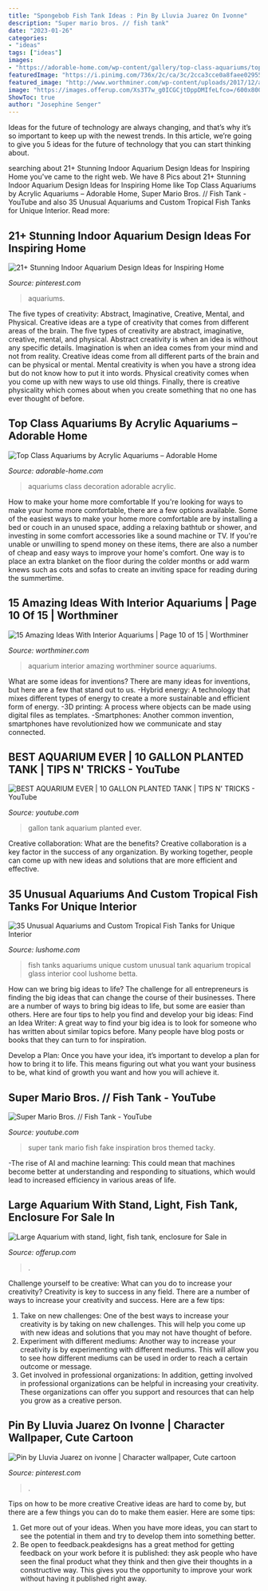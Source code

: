 ```yaml
---
title: "Spongebob Fish Tank Ideas : Pin By Lluvia Juarez On Ivonne"
description: "Super mario bros. // fish tank"
date: "2023-01-26"
categories:
- "ideas"
tags: ["ideas"]
images:
- "https://adorable-home.com/wp-content/gallery/top-class-aquariums/top-class-aquariums-10.jpg"
featuredImage: "https://i.pinimg.com/736x/2c/ca/3c/2cca3cce0a8faee029559b0f10a4f48f.jpg"
featured_image: "http://www.worthminer.com/wp-content/uploads/2017/12/aquarium-10.jpg"
image: "https://images.offerup.com/Xs3T7w_g0ICGCjtDppDMIfeLfco=/600x800/812d/812dc7467baa4cbba2637072627f542e.jpg"
ShowToc: true
author: "Josephine Senger"
---
```



Ideas for the future of technology are always changing, and that’s why it’s so important to keep up with the newest trends. In this article, we’re going to give you 5 ideas for the future of technology that you can start thinking about.

	

		
searching about 21+ Stunning Indoor Aquarium Design Ideas for Inspiring Home you've came to the right web. We have 8 Pics about 21+ Stunning Indoor Aquarium Design Ideas for Inspiring Home like Top Class Aquariums by Acrylic Aquariums – Adorable Home, Super Mario Bros. // Fish Tank - YouTube and also 35 Unusual Aquariums and Custom Tropical Fish Tanks for Unique Interior. Read more:
		
    
## 21+ Stunning Indoor Aquarium Design Ideas For Inspiring Home

<img loading=lazy src="https://i.pinimg.com/736x/2c/ca/3c/2cca3cce0a8faee029559b0f10a4f48f.jpg" onerror="this.onerror=null;this.src='https://tse3.mm.bing.net/th?id=OIP.QVHw6W6PuMpCszuy0PAYgQHaJR&amp;pid=15.1';" alt="21+ Stunning Indoor Aquarium Design Ideas for Inspiring Home">

_Source: pinterest.com_

>aquariums. 

	

The five types of creativity: Abstract, Imaginative, Creative, Mental, and Physical.
Creative ideas are a type of creativity that comes from different areas of the brain. The five types of creativity are abstract, imaginative, creative, mental, and physical. Abstract creativity is when an idea is without any specific details. Imagination is when an idea comes from your mind and not from reality. Creative ideas come from all different parts of the brain and can be physical or mental. Mental creativity is when you have a strong idea but do not know how to put it into words. Physical creativity comes when you come up with new ways to use old things. Finally, there is creative physicality which comes about when you create something that no one has ever thought of before.

    
## Top Class Aquariums By Acrylic Aquariums – Adorable Home

<img loading=lazy src="https://adorable-home.com/wp-content/gallery/top-class-aquariums/top-class-aquariums-10.jpg" onerror="this.onerror=null;this.src='https://tse4.mm.bing.net/th?id=OIP.GIiE1k2npzyrk6lYqrRS-gHaJ3&amp;pid=15.1';" alt="Top Class Aquariums by Acrylic Aquariums – Adorable Home">

_Source: adorable-home.com_

>aquariums class decoration adorable acrylic. 

	

How to make your home more comfortable
If you're looking for ways to make your home more comfortable, there are a few options available. Some of the easiest ways to make your home more comfortable are by installing a bed or couch in an unused space, adding a relaxing bathtub or shower, and investing in some comfort accessories like a sound machine or TV. If you're unable or unwilling to spend money on these items, there are also a number of cheap and easy ways to improve your home's comfort. One way is to place an extra blanket on the floor during the colder months or add warm knews such as cots and sofas to create an inviting space for reading during the summertime.

    
## 15 Amazing Ideas With Interior Aquariums | Page 10 Of 15 | Worthminer

<img loading=lazy src="http://www.worthminer.com/wp-content/uploads/2017/12/aquarium-10.jpg" onerror="this.onerror=null;this.src='https://tse1.mm.bing.net/th?id=OIP.siLimFr_VfT91IIY31TFaAHaLH&amp;pid=15.1';" alt="15 Amazing Ideas With Interior Aquariums | Page 10 of 15 | Worthminer">

_Source: worthminer.com_

>aquarium interior amazing worthminer source aquariums. 

	

What are some ideas for inventions?
There are many ideas for inventions, but here are a few that stand out to us. 
-Hybrid energy: A technology that mixes different types of energy to create a more sustainable and efficient form of energy.
-3D printing: A process where objects can be made using digital files as templates.
-Smartphones: Another common invention, smartphones have revolutionized how we communicate and stay connected.

    
## BEST AQUARIUM EVER | 10 GALLON PLANTED TANK | TIPS N&#039; TRICKS - YouTube

<img loading=lazy src="http://i1.ytimg.com/vi/f9ahIBvU9LQ/maxresdefault.jpg" onerror="this.onerror=null;this.src='https://tse2.mm.bing.net/th?id=OIP.pXn5CQoGwA7JK9UQ6dC5EAHaEK&amp;pid=15.1';" alt="BEST AQUARIUM EVER | 10 GALLON PLANTED TANK | TIPS N&#039; TRICKS - YouTube">

_Source: youtube.com_

>gallon tank aquarium planted ever. 

	

Creative collaboration: What are the benefits?
Creative collaboration is a key factor in the success of any organization. By working together, people can come up with new ideas and solutions that are more efficient and effective.

    
## 35 Unusual Aquariums And Custom Tropical Fish Tanks For Unique Interior

<img loading=lazy src="https://www.lushome.com/wp-content/uploads/2013/07/custom-aquariums-fish-tanks-24.jpg" onerror="this.onerror=null;this.src='https://tse4.mm.bing.net/th?id=OIP.vpda4k2mwiidZpMH9dtUBwAAAA&amp;pid=15.1';" alt="35 Unusual Aquariums and Custom Tropical Fish Tanks for Unique Interior">

_Source: lushome.com_

>fish tanks aquariums unique custom unusual tank aquarium tropical glass interior cool lushome betta. 

	

How can we bring big ideas to life?
The challenge for all entrepreneurs is finding the big ideas that can change the course of their businesses. There are a number of ways to bring big ideas to life, but some are easier than others. Here are four tips to help you find and develop your big ideas:
Find an Idea Writer: A great way to find your big idea is to look for someone who has written about similar topics before. Many people have blog posts or books that they can turn to for inspiration.

Develop a Plan: Once you have your idea, it’s important to develop a plan for how to bring it to life. This means figuring out what you want your business to be, what kind of growth you want and how you will achieve it.

    
## Super Mario Bros. // Fish Tank - YouTube

<img loading=lazy src="http://i.ytimg.com/vi/mIYVGXFgfXU/maxresdefault.jpg" onerror="this.onerror=null;this.src='https://tse4.mm.bing.net/th?id=OIP.WrCIkTr7UwLL94Z5erI2lgHaEK&amp;pid=15.1';" alt="Super Mario Bros. // Fish Tank - YouTube">

_Source: youtube.com_

>super tank mario fish fake inspiration bros themed tacky. 

	

-The rise of AI and machine learning: This could mean that machines become better at understanding and responding to situations, which would lead to increased efficiency in various areas of life.

    
## Large Aquarium With Stand, Light, Fish Tank, Enclosure For Sale In

<img loading=lazy src="https://images.offerup.com/Xs3T7w_g0ICGCjtDppDMIfeLfco=/600x800/812d/812dc7467baa4cbba2637072627f542e.jpg" onerror="this.onerror=null;this.src='https://tse1.mm.bing.net/th?id=OIP._5vXFYYCt2cyhQBso_KB1AHaJ4&amp;pid=15.1';" alt="Large Aquarium with stand, light, fish tank, enclosure for Sale in">

_Source: offerup.com_

>. 

	

Challenge yourself to be creative: What can you do to increase your creativity?
Creativity is key to success in any field. There are a number of ways to increase your creativity and success. Here are a few tips: 
1. Take on new challenges: One of the best ways to increase your creativity is by taking on new challenges. This will help you come up with new ideas and solutions that you may not have thought of before. 
2. Experiment with different mediums: Another way to increase your creativity is by experimenting with different mediums. This will allow you to see how different mediums can be used in order to reach a certain outcome or message. 
3. Get involved in professional organizations: In addition, getting involved in professional organizations can be helpful in increasing your creativity. These organizations can offer you support and resources that can help you grow as a creative person.

    
## Pin By Lluvia Juarez On Ivonne | Character Wallpaper, Cute Cartoon

<img loading=lazy src="https://i.pinimg.com/736x/a1/67/b7/a167b702b4d9a55169268a8454b1068a.jpg" onerror="this.onerror=null;this.src='https://tse2.mm.bing.net/th?id=OIP.z2B0isTe2JIAV00jNc-CIQHaPY&amp;pid=15.1';" alt="Pin by Lluvia Juarez on ivonne | Character wallpaper, Cute cartoon">

_Source: pinterest.com_

>. 

	

Tips on how to be more creative
Creative ideas are hard to come by, but there are a few things you can do to make them easier. Here are some tips: 
1. Get more out of your ideas. When you have more ideas, you can start to see the potential in them and try to develop them into something better. 
2. Be open to feedback.peakdesigns has a great method for getting feedback on your work before it is published: they ask people who have seen the final product what they think and then give their thoughts in a constructive way. This gives you the opportunity to improve your work without having it published right away.

